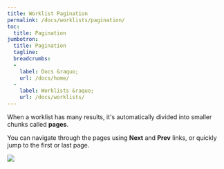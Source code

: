 ```yaml
---
title: Worklist Pagination
permalink: /docs/worklists/pagination/
toc:
  title: Pagination
jumbotron:
  title: Pagination
  tagline: 
  breadcrumbs:
  -
    label: Docs &raquo;
    url: /docs/home/
  -
    label: Worklists &raquo;
    url: /docs/worklists/
---
```


When a worklist has many results, it's automatically divided into smaller chunks called **pages**.

You can navigate through the pages using **Next** and **Prev** links, or quickly jump to the first or last page.

<div class="cerb-screenshot">
<img src="/assets/images/docs/using-cerb/workspaces/paging.png" class="screenshot">
</div>
